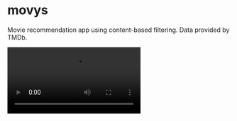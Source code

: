 # movys

Movie recommendation app using content-based filtering. Data provided by TMDb.

![movys demo](demo/movys_demo.mkv)
